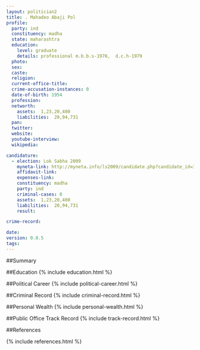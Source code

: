 ```yaml
---
layout: politician2
title: . Mahadeo Abaji Pol
profile: 
  party: ind
  constituency: madha
  state: maharashtra
  education: 
    level: graduate
    details: professional m.b.b.s-1976,  d.c.h-1979
  photo: 
  sex: 
  caste: 
  religion: 
  current-office-title: 
  crime-accusation-instances: 0
  date-of-birth: 1954
  profession: 
  networth: 
    assets:  1,23,20,400
    liabilities:  20,94,731
  pan: 
  twitter: 
  website: 
  youtube-interview: 
  wikipedia: 

candidature: 
  - election: Lok Sabha 2009
    myneta-link: http://myneta.info/ls2009/candidate.php?candidate_id=3760
    affidavit-link: 
    expenses-link: 
    constituency: madha 
    party: ind
    criminal-cases: 0
    assets:  1,23,20,400
    liabilities:  20,94,731
    result:  

crime-record: 

date: 
version: 0.0.5
tags: 
---
```

##Summary


##Education
{% include education.html %}


##Political Career
{% include political-career.html %}


##Criminal Record
{% include criminal-record.html %}


##Personal Wealth
{% include personal-wealth.html %}


##Public Office Track Record
{% include track-record.html %}


##References


{% include references.html %}